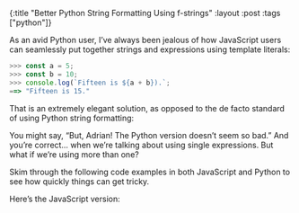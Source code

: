 {:title "Better Python String Formatting Using f-strings"
 :layout :post
 :tags  ["python"]}

As an avid Python user, I’ve always been jealous of how JavaScript users can seamlessly put together strings and expressions using template literals:

```javascript
>>> const a = 5;
>>> const b = 10;
>>> console.log(`Fifteen is ${a + b}).`;
==> "Fifteen is 15."
```

That is an extremely elegant solution, as opposed to the de facto standard of using Python string formatting:

You might say, “But, Adrian! The Python version doesn’t seem so bad.” And you’re correct… when we’re talking about using single expressions. But what if we’re using more than one?

Skim through the following code examples in both JavaScript and Python to see how quickly things can get tricky.

Here’s the JavaScript version: